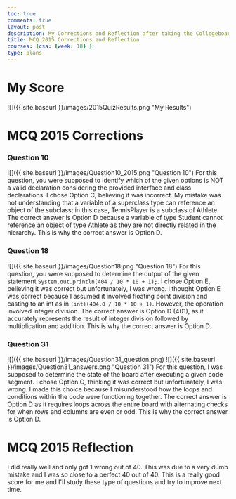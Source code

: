 ```yaml
---
toc: true
comments: true
layout: post
description: My Corrections and Reflection after taking the Collegeboard MCQ 2015 Test
title: MCQ 2015 Corrections and Reflection
courses: {csa: {week: 18} }
type: plans
---
```


# My Score
![]({{ site.baseurl }}/images/2015QuizResults.png "My Results")

# MCQ 2015 Corrections
### Question 10
![]({{ site.baseurl }}/images/Question10_2015.png "Question 10")
For this question, you were supposed to identify which of the given options is NOT a valid declaration considering the provided interface and class declarations. I chose Option C, believing it was incorrect. My mistake was not understanding that a variable of a superclass type can reference an object of the subclass; in this case, TennisPlayer is a subclass of Athlete. The correct answer is Option D because a variable of type Student cannot reference an object of type Athlete as they are not directly related in the hierarchy. This is why the correct answer is Option D.

### Question 18
![]({{ site.baseurl }}/images/Question18.png "Question 18")
For this question, you were supposed to determine the output of the given statement `System.out.println(404 / 10 * 10 + 1);`. I chose Option E, believing it was correct but unfortunately, I was wrong. I thought Option E was correct because I assumed it involved floating point division and casting to an int as in `(int)(404.0 / 10 * 10 + 1)`. However, the operation involved integer division. The correct answer is Option D (401), as it accurately represents the result of integer division followed by multiplication and addition. This is why the correct answer is Option D.

### Question 31
![]({{ site.baseurl }}/images/Question31_question.png)
![]({{ site.baseurl }}/images/Question31_answers.png "Question 31")
For this question, I was supposed to determine the state of the board after executing a given code segment. I chose Option C, thinking it was correct but unfortunately, I was wrong. I made this choice because I misunderstood how the loops and conditions within the code were functioning together. The correct answer is Option D as it requires loops across the entire board with alternating checks for when rows and columns are even or odd. This is why the correct answer is Option D.

# MCQ 2015 Reflection
I did really well and only got 1 wrong out of 40. This was due to a very dumb mistake and I was so close to a perfect 40 out of 40. This is a really good score for me and I'll study these type of questions and try to improve next time.